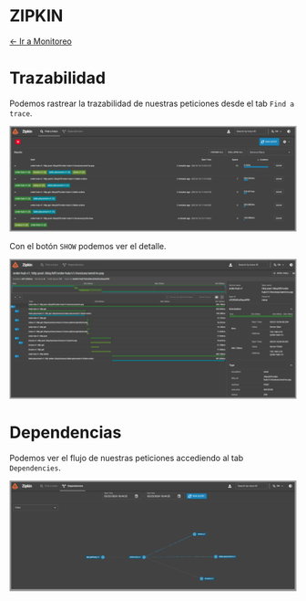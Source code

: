 # ZIPKIN

[← Ir a Monitoreo](./../README.md)

# Trazabilidad
Podemos rastrear la trazabilidad de nuestras peticiones desde el tab `Find a trace`.

![Dependencias](./images/find-trace.png)

Con el botón `SHOW` podemos ver el detalle.

![Dependencias](./images/expanded-trace.png)

# Dependencias
Podemos ver el flujo de nuestras peticiones accediendo al tab `Dependencies`.

![Dependencias](./images/dependencies.png)